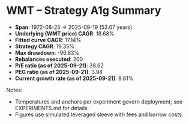 # WMT – Strategy A1g Summary

- **Span**: 1972-08-25 → 2025-09-19 (53.07 years)
- **Underlying (WMT price) CAGR**: 18.68%
- **Fitted curve CAGR**: 17.14%
- **Strategy CAGR**: 19.35%
- **Max drawdown**: -96.83%
- **Rebalances executed**: 200
- **P/E ratio (as of 2025-09-21)**: 38.62
- **PEG ratio (as of 2025-09-21)**: 3.94
- **Current growth rate (as of 2025-09-21)**: 9.81%

Notes:

- Temperatures and anchors per experiment govern deployment; see EXPERIMENTS.md for details.
- Figures use simulated leveraged sleeve with fees and borrow costs.

